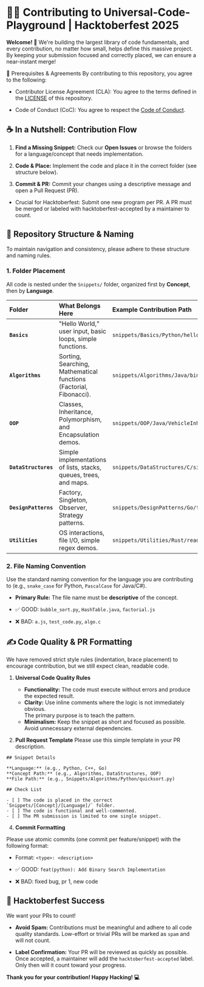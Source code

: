 # 🧑‍💻 Contributing to Universal-Code-Playground | Hacktoberfest 2025
**Welcome! 👋** We're building the largest library of code fundamentals, and every contribution, no matter how small, helps define this massive project. By keeping your submission focused and correctly placed, we can ensure a near-instant merge!

🤝 Prerequisites & Agreements
By contributing to this repository, you agree to the following:

* Contributor License Agreement (CLA): You agree to the terms defined in the [LICENSE](https://github.com/IamBisrutPyne/Universal-Code-Playground/blob/main/LICENSE) of this repository.

* Code of Conduct (CoC): You agree to respect the [Code of Conduct](https://github.com/IamBisrutPyne/Universal-Code-Playground/docs/blob/main/COC).

## ☕ In a Nutshell: Contribution Flow
1. **Find a Missing Snippet:** Check our **Open Issues** or browse the folders for a language/concept that needs implementation.

2. **Code & Place:** Implement the code and place it in the correct folder (see structure below).

3. **Commit & PR:** Commit your changes using a descriptive message and open a Pull Request (PR).

* Crucial for Hacktoberfest: Submit one new program per PR. A PR must be merged or labeled with hacktoberfest-accepted by a maintainer to count.

## 📂 Repository Structure & Naming
To maintain navigation and consistency, please adhere to these structure and naming rules.

### 1. Folder Placement
All code is nested under the `Snippets/` folder, organized first by **Concept**, then by **Language**.

| Folder | What Belongs Here | Example Contribution Path |
| :--- | :--- | :--- |
| **`Basics`** | "Hello World," user input, basic loops, simple functions. | `snippets/Basics/Python/hello_world.py` |
| **`Algorithms`** | Sorting, Searching, Mathematical functions (Factorial, Fibonacci). | `snippets/Algorithms/Java/binary_search.java` |
| **`OOP`** | Classes, Inheritance, Polymorphism, and Encapsulation demos. | `snippets/OOP/Java/VehicleInheritance.java` |
| **`DataStructures`** | Simple implementations of lists, stacks, queues, trees, and maps. | `snippets/DataStructures/C/singly_linked_list.c` |
| **`DesignPatterns`** | Factory, Singleton, Observer, Strategy patterns. | `snippets/DesignPatterns/Go/factory_method.go` |
| **`Utilities`** | OS interactions, file I/O, simple regex demos. | `snippets/Utilities/Rust/read_file_sync.rs` |

### 2. File Naming Convention
Use the standard naming convention for the language you are contributing to (e.g., `snake_case` for Python, `PascalCase` for Java/C#).

* **Primary Rule:** The file name must be **descriptive** of the concept.

* ✅ GOOD: `bubble_sort.py`, `HashTable.java`, `factorial.js`

* ❌ BAD: `a.js`, `test_code.py`, `algo.c`

## ✍️ Code Quality & PR Formatting
We have removed strict style rules (indentation, brace placement) to encourage contribution, but we still expect clean, readable code.

1. **Universal Code Quality Rules**
   * **Functionality:** The code must execute without errors and produce the expected result.
   * **Clarity:** Use inline comments where the logic is not immediately obvious.<br>The primary purpose is to teach the pattern.
   * **Minimalism:** Keep the snippet as short and focused as possible.<br>Avoid unnecessary external dependencies.

2. **Pull Request Template**
   Please use this simple template in your PR description.

```
## Snippet Details

**Language:** (e.g., Python, C++, Go)
**Concept Path:** (e.g., Algorithms, DataStructures, OOP)
**File Path:** (e.g., Snippets/Algorithms/Python/quicksort.py)

## Check List

- [ ] The code is placed in the correct `Snippets/[Concept]/[Language]/` folder.
- [ ] The code is functional and well-commented.
- [ ] The PR submission is limited to one single snippet.

```   
4. **Commit Formatting**
   
Please use atomic commits (one commit per feature/snippet) with the following format:

* Format: ```<type>: <description>```

* ✅ GOOD: ```feat(python): Add Binary Search Implementation```

* ❌ BAD: fixed bug, pr 1, new code

## 🚩 Hacktoberfest Success
We want your PRs to count!

* **Avoid Spam:** Contributions must be meaningful and adhere to all code quality standards. Low-effort or trivial PRs will be marked as ```spam``` and will not count.

* **Label Confirmation:** Your PR will be reviewed as quickly as possible. Once accepted, a maintainer will add the ```hacktoberfest-accepted``` label. Only then will it count toward your progress.

**Thank you for your contribution! Happy Hacking! 💻**
